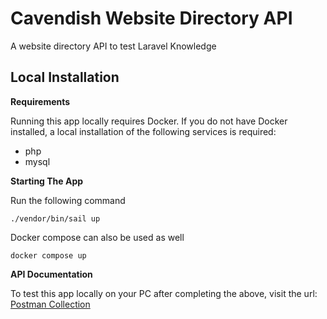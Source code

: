 # Cavendish Website Directory API

A website directory API to test Laravel Knowledge

## Local Installation

**Requirements**

Running this app locally requires Docker. If you do not have Docker installed, a local installation of the following services is required:

-   php
-   mysql

**Starting The App**

Run the following command

    ./vendor/bin/sail up

Docker compose can also be used as well

    docker compose up

**API Documentation**

To test this app locally on your PC after completing the above, visit the url:
[Postman Collection](https://documenter.getpostman.com/view/15164416/2sA3XWdyvb)
